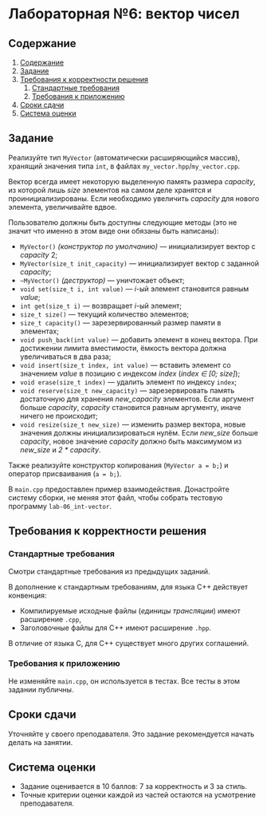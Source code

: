 # Лабораторная №6: вектор чисел

## Содержание
1. [Содержание](#содержание)
1. [Задание](#задание)
1. [Требования к корректности решения](#требования-к-корректности-решения)
   1. [Стандартные требования](#стандартные-требования)
   1. [Требования к приложению](#требования-к-приложению)
1. [Сроки сдачи](#сроки-сдачи)
1. [Система оценки](#система-оценки)

## Задание
Реализуйте тип `MyVector` (автоматически расширяющийся массив), хранящий значения типа `int`, в
файлах `my_vector.hpp`/`my_vector.cpp`.

Вектор всегда имеет некоторую выделенную память размера _capacity_, из которой лишь _size_ элементов
на самом деле хранятся и проинициализированы. Если необходимо увеличить _capacity_ для нового
элемента, увеличивайте вдвое.

Пользователю должны быть доступны следующие методы (это не значит что именно в этом виде они обязаны
быть написаны):
* `MyVector()` _(конструктор по умолчанию)_ — инициализирует вектор с _capacity_ 2;
* `MyVector(size_t init_capacity)` — инициализирует вектор с заданной _capacity_;
* `~MyVector()` _(деструктор)_ — уничтожает объект;
* `void set(size_t i, int value)` — _i_-ый элемент становится равным _value_;
* `int get(size_t i)` — возвращает _i_-ый элемент;
* `size_t size()` — текущий количество элементов;
* `size_t capacity()` — зарезервированный размер памяти в элементах;
* `void push_back(int value)` — добавить элемент в конец вектора. При достижении лимита вместимости, 
  ёмкость вектора должна увеличиваться в два раза;
* `void insert(size_t index, int value)` — вставить элемент со значением _value_ в позицию с
  индексом _index_ (_index ∈ [0; size]_);
* `void erase(size_t index)` — удалить элемент по индексу `index`;
* `void reserve(size_t new_capacity)` — зарезервировать память достаточную для хранения
  _new_capacity_ элементов. Если аргумент больше _capacity_, _capacity_ становится равным аргументу,
  иначе ничего не происходит;
* `void resize(size_t new_size)` — изменить размер вектора, новые значения должны инициализироваться
  нулём. Eсли _new_size_ больше _capacity_, новое значение _capacity_ должно быть максимумом из
  _new_size_ и _2 * capacity_.

Также реализуйте конструктор копирования (`MyVector a = b;`) и оператор присваивания (`a = b;`).

В `main.cpp` предоставлен пример взаимодействия. Донастройте систему сборки, не меняя этот файл,
чтобы собрать тестовую программу `lab-06_int-vector`.

## Требования к корректности решения

### Стандартные требования

Смотри стандартные требования из предыдущих заданий.

В дополнение к стандартным требованиям, для языка C++ действует конвенция:
* Компилируемые исходные файлы (_единицы трансляции_) имеют расширение `.cpp`,
* Заголовочные файлы для C++ имеют расширение `.hpp`.

В отличие от языка C, для C++ существует много других соглашений.

### Требования к приложению

Не изменяйте `main.cpp`, он используется в тестах. Все тесты в этом задании публичны.

## Сроки сдачи

Уточняйте у своего преподавателя. Это задание рекомендуется начать делать на занятии.

## Система оценки

* Задание оценивается в 10 баллов: 7 за корректность и 3 за стиль.
* Точные критерии оценки каждой из частей остаются на усмотрение преподавателя.
